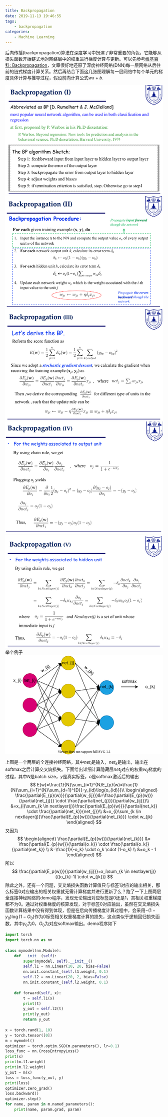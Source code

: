 ```yaml
---
title: Backpropagation
date: 2019-11-13 19:46:55
tags:
	- backpropagation
categories:
	- Machine Learning
---
```


后向传播(backpropagation)算法在深度学习中扮演了非常重要的角色，它能够从损失函数开始链式地对网络层中的权重进行梯度计算与更新。可以先参考[维基百科: Backpropagation](https://en.wikipedia.org/wiki/Backpropagation)，文章很好地还原了深度神经网络(DNN)每一层网络从后往前的链式梯度计算关系。然后再结合下面这几张图理解每一层网络中每个单元的梯度具体计算与推导过程，假设前向计算公式$wx + b$.


<div align="center">
    <img src="/images/backpropagation/bp1.png">
</div>

<div align="center">
    <img src="/images/backpropagation/bp2.png">
</div>

<div align="center">
    <img src="/images/backpropagation/bp3.png">
</div>

<div align="center">
    <img src="/images/backpropagation/bp4.png">
</div>

<div align="center">
    <img src="/images/backpropagation/bp5.png">
</div>
举个例子

<img src="/images/backpropagation/bp6.svg" align="center">

上图是一个两层的全连接神经网络，其中$net_{i}$是输入，$net_{k}$是输出，输出在softmax之后计算交叉熵损失。下面给出详细计算隐藏层$net_{j}$对应的权重$w_{ij}$梯度的过程，其中$N$是batch size，$y$是真实标签，$o$是softmax激活后的输出
$$
E(w)=\frac{1}{N}\sum_{i=1}^{N}E_{p}(w)=\frac{1}{N}\sum_{i=1}^{N}\sum_{d=1}^{D}{-y_{id}\log{o_{id}}}\\
\begin{aligned}
\frac{\partial{E_{p}(w)}}{\partial{w_{ij}}}&=\frac{\partial{E_{p}(w)}}{\partial{net_{j}}} \cdot \frac{\partial{net_{j}}}{\partial{w_{ij}}}\\
&=x_{i}\sum_{k \in nextlayer(j)}\frac{\partial{E_{p}(w)}}{\partial{net_k}} \cdot \frac{\partial{net_k}}{net_{j}}\\
&=x_{i}\sum_{k \in nextlayer(j)}\frac{\partial{E_{p}(w)}}{\partial{net_{k}}} \cdot w_{jk}
\end{aligned}
$$
又因为
$$
\begin{aligned}
\frac{\partial{E_{p}(w)}}{\partial{net_{k}}} &= \frac{\partial{E_{p}(w)}}{\partial{o_k}} \cdot \frac{\partial{o_k}}{\partial{net_k}} \\
&=\frac{1}{-o_k} \cdot o_k \cdot (1-o_k) \\
&=o_k - 1
\end{aligned}
$$
所以
$$
\frac{\partial{E_p(w)}}{\partial{w_{ij}}}=x_i\sum_{k \in nextlayer(j)}{((o_{k}-1) \cdot w_{jk})}
$$
除此之外，还有一个问题，交叉熵损失函数计算值只与标签1对应的输出相关，那么标签0对应输出的相关权重就无需计算梯度并进行更新了么？跑了一下上图两层全连接神经网络的demo程序，发现无论输出对应标签是0还是1，其相关权重梯度都不为0。通过对权重梯度的核算发现，对于标签0对应输出，虽然在交叉熵损失函数计算结果中没有得到体现，但是在后向传播梯度计算过程中，会采用$-(1-y_0)\log{(1-O_0)}$作为0标签相关权重梯度计算的损失，这点类似于逻辑回归损失函数，其中$y_0$为0，$O_0$为对应softmax输出。demo程序如下

```python
import torch
import torch.nn as nn

class mymodel(nn.Module):
    def __init__(self):
        super(mymodel, self).__init__()
        self.l1 = nn.Linear(10, 20, bias=False)
        nn.init.constant_(self.l1.weight, 0.1)
        self.l2 = nn.Linear(20, 2, bias=False)
        nn.init.constant_(self.l2.weight, 0.1)

    def forward(self, x):
        t = self.l1(x)
        print(t)
        y_out = self.l2(t)
        print(y_out)
        return y_out

x = torch.rand(1, 10)
y = torch.tensor([0])
m = mymodel()
optimizer = torch.optim.SGD(m.parameters(), lr=0.1)
loss_func = nn.CrossEntropyLoss()
print(x)
print(m.l1.weight)
print(m.l2.weight)
y_out = m(x)
loss = loss_func(y_out, y)
print(loss)
optimizer.zero_grad()
loss.backward()
optimizer.step()
for name, param in m.named_parameters():
    print(name, param.grad, param)

```

